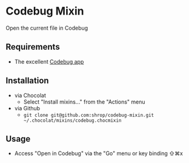 # Codebug Mixin

Open the current file in Codebug

## Requirements
* The excellent [Codebug app](http://www.codebugapp.com)

## Installation
* via Chocolat
  * Select "Install mixins..." from the "Actions" menu
* via Github
  * `git clone git@github.com:shrop/codebug-mixin.git ~/.chocolat/mixins/codebug.chocmixin`
  
## Usage
* Access "Open in Codebug" via the "Go" menu or key binding ⇧⌘x
  